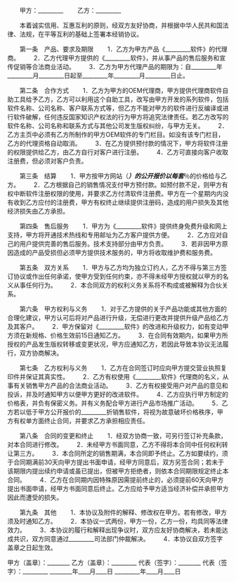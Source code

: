 
 


　　甲方：_________
　　乙方：_________


　　本着诚实信用、互惠互利的原则，经双方友好协商，并根据中华人民共和国法律、法规，在平等互利的基础上签署本经销协议。


　　第一条　产品、要求及期限
　　1．乙方为甲方产品《_________软件》的代理商。
　　2．乙方代理甲方提供的《_________软件》，并从事产品的售后服务和宣传促销等合法商业活动。
　　3．乙方为甲方代理产品的期限为：自_________年_________月_________日起至_________年_________月_________日止。


　　第二条　合作方式
　　1．乙方为甲方的OEM代理商，甲方提供代理商软件自助工具给予乙方，乙方可以利用这个自助工具，改写由甲方开发的系列软件，包括软件名称、公司名称、客户联系方式等，但乙方不能对甲方的软件进行反编译或进行软件破解，任何违反国家知识产权法的行为甲方将追究法律责任。若乙方改写的软件名称、公司名称和联系方式与其他公司发生版权纠纷，与甲方无关。
　　2．乙方主页中必须有乙方所制作的甲方OEM软件的专门栏目。如没有该专门栏目，乙方的代理资格自动取消。
　　3．在乙方提供预付款的情况下，甲方将软件注册的权限提供给乙方，由乙方自行对客户进行注册。
　　4．乙方可直接向客户收取注册费，但必须对客户负责。


　　第三条　结算
　　1．甲方按甲方网站（_________）的公开报价以每套_________％的价格给与乙方。
　　2．乙方根据自己的销售情况支付甲方预付款。如预付款不足，则甲方有权中断软件注册权限的使用，并要求乙方付清软件注册费。甲方在一个星期内内没有收到乙方应付的注册费，甲方有权终止继续提供注册码，造成的用户损失及其他经济损失由乙方承担。


　　第四条　售后服务
　　1．甲方为《_________软件》提供终身免费升级和网上支持，甲方将开通技术热线和专用邮址为乙方客户提供方便。
　　2．乙方应对自己的用户提供完善的售后服务。技术支持部分由甲方负责。
　　3．若非因甲方原因造成的产品受损但必须甲方提供技术服务的，甲方将收取维护费和服务费。


　　第五条　双方关系
　　1．甲方与乙方均为独立订约人，乙方不得与第三方签订协议或作出任何承诺，使甲方受到任何约束，亦不得未经甲方授权就以甲方的名义从事任何行为。
　　2．本合同双方的权利义务关系将不构成或被解释为合伙关系。


　　第六条　甲方权利与义务
　　1．对于乙方提供的关于产品功能或其他方面的合理化建议，甲方认可后将对产品进行升级，无偿进行更改并提供升级产品给乙方及其客户。
　　2．甲方保留对《_________软件》的改进和升级权力，如有变动甲方须在新规格、价格生效前15日通知乙方。
　　3．在合同有效期内，如果甲方所授权的产品发生版权转移或变更状况，甲方应通知乙方，若因此导致本协议无法履行，双方协商解决。


　　第七条　乙方权利与义务
　　1．乙方在合同签订时应向甲方提交营业执照复印件并保证其真实性。
　　2．乙方有权使用《_________软件》代理商的名义，从事有关销售甲方产品的合法商业活动。
　　3．乙方有权接受用户对产品的意见和投诉，并及时通知甲方以便甲方更好的改进软件。
　　4．乙方应执行甲方制定的价格表，并负有保密义务。并有义务配合甲方进行产品市场推广活动。
　　5．乙方若以低于甲方公开报价的_________折销售软件，将视为故意破坏价格秩序，甲方有权单方面终止合同，并要求乙方承担相应责任。


　　第八条　合同的变更和终止
　　1．经双方协商一致，可另行签订补充条款，对本合同进行修改。
　　2．未经甲方书面同意，乙方不得将本合同中任何权利转让第三方。
　　3．本合同所定的销售期满，本合同即予终止。乙方如要续约，须于合同期满前30天向甲方提出书面申请，经甲方同意后，双方另签合同；若未于该期限内提出续约申请或虽已提出，但被甲方拒绝者，则依本合同期限规定终止本合同。
　　4．乙方在合同期内因特殊原因需提前终止的，必须提前60天向甲方提出书面申请，经甲方书面同意后终止。乙方应给予甲方适当经济补偿并承担甲方因此而遭受的损失。


　　第九条　其他
　　1．本协议及附件的解释、修改权在甲方。若有修改，甲方须及时通知乙方。
　　2．本协议一式两份，甲方一份，乙方一份，均具同等法律效力。
　　3．本协议的履行和解释出现争议时，双方应友好协商解决，若未能达成共识，双方同意通过_________司法部门仲裁解决。
　　4．本协议自双方签字盖章之日起生效。



甲方（盖章）：________    乙方（盖章）：_________
代表（签字）：________    代表（签字）：_________
________年____月____日    _________年____月____日

 


 

 
 
 
 
 
  


  
 

  


  


  
 
 
 
 


